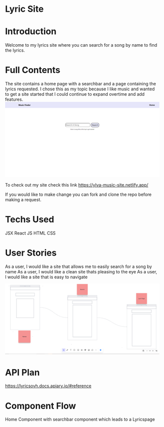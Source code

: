 
# Lyric Site

# Introduction
Welcome to my lyrics site where you can search for a song by name to find the lyrics.

# Full Contents
The site contains a home page with a searchbar and a page containing the lyrics requested. I chose this as my topic because I like music and wanted to  get a site started that I could continue to expand overtime and add features.
<img src="./Site.png" alt="Alt text"/>

To check out my site check this link
https://ylva-music-site.netlify.app/

If you would like to make change you can fork and clone the repo before making a request.

# Techs Used
JSX
React
JS
HTML
CSS

# User Stories
As a user, I would like a site that allows me to easily search for a song by name
As a user, I would like a clean site thats pleasing to the eye
As a user, I would like a site that is easy to navigate

<img src="./Wireframe.png" alt="Alt text"/>    

# API Plan
https://lyricsovh.docs.apiary.io/#reference

# Component Flow
Home Component with searchbar component which leads to a Lyricspage